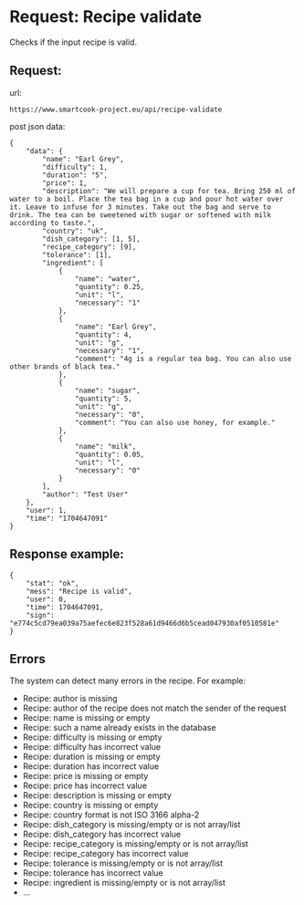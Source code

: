 # Request: Recipe validate

Checks if the input recipe is valid.

## Request:

url:

```
https://www.smartcook-project.eu/api/recipe-validate
```

post json data:

```
{
    "data": {
        "name": "Earl Grey",
        "difficulty": 1,
        "duration": "5",
        "price": 1,
        "description": "We will prepare a cup for tea. Bring 250 ml of water to a boil. Place the tea bag in a cup and pour hot water over it. Leave to infuse for 3 minutes. Take out the bag and serve to drink. The tea can be sweetened with sugar or softened with milk according to taste.",
        "country": "uk",
        "dish_category": [1, 5],
        "recipe_category": [9],
        "tolerance": [1],
        "ingredient": [
            {
                "name": "water",
                "quantity": 0.25,
                "unit": "l",
                "necessary": "1"
            },
            {
                "name": "Earl Grey",
                "quantity": 4,
                "unit": "g",
                "necessary": "1",
                "comment": "4g is a regular tea bag. You can also use other brands of black tea."
            },
            {
                "name": "sugar",
                "quantity": 5,
                "unit": "g",
                "necessary": "0",
                "comment": "You can also use honey, for example."
            },
            {
                "name": "milk",
                "quantity": 0.05,
                "unit": "l",
                "necessary": "0"
            }
        ],
        "author": "Test User"
    },
    "user": 1,
    "time": "1704647091"
}
```

## Response example:

```
{
    "stat": "ok",
    "mess": "Recipe is valid",
    "user": 0,
    "time": 1704647091,
    "sign": "e774c5cd79ea039a75aefec6e823f528a61d9466d6b5cead047930af0510581e"
}
```

## Errors

The system can detect many errors in the recipe. For example:

- Recipe: author is missing
- Recipe: author of the recipe does not match the sender of the request
- Recipe: name is missing or empty
- Recipe: such a name already exists in the database
- Recipe: difficulty is missing or empty
- Recipe: difficulty has incorrect value
- Recipe: duration is missing or empty
- Recipe: duration has incorrect value
- Recipe: price is missing or empty
- Recipe: price has incorrect value
- Recipe: description is missing or empty
- Recipe: country is missing or empty
- Recipe: country format is not ISO 3166 alpha-2
- Recipe: dish_category is missing/empty or is not array/list
- Recipe: dish_category has incorrect value
- Recipe: recipe_category is missing/empty or is not array/list
- Recipe: recipe_category has incorrect value
- Recipe: tolerance is missing/empty or is not array/list
- Recipe: tolerance has incorrect value
- Recipe: ingredient is missing/empty or is not array/list
- ...
